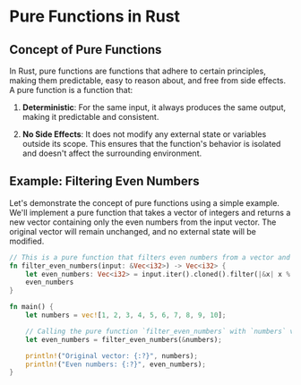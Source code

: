 # Pure Functions in Rust

## Concept of Pure Functions

In Rust, pure functions are functions that adhere to certain principles, making them predictable, easy to reason about, and free from side effects. A pure function is a function that:

1. **Deterministic**: For the same input, it always produces the same output, making it predictable and consistent.

2. **No Side Effects**: It does not modify any external state or variables outside its scope. This ensures that the function's behavior is isolated and doesn't affect the surrounding environment.

## Example: Filtering Even Numbers

Let's demonstrate the concept of pure functions using a simple example. We'll implement a pure function that takes a vector of integers and returns a new vector containing only the even numbers from the input vector. The original vector will remain unchanged, and no external state will be modified.

```rust
// This is a pure function that filters even numbers from a vector and returns a new vector.
fn filter_even_numbers(input: &Vec<i32>) -> Vec<i32> {
    let even_numbers: Vec<i32> = input.iter().cloned().filter(|&x| x % 2 == 0).collect();
    even_numbers
}

fn main() {
    let numbers = vec![1, 2, 3, 4, 5, 6, 7, 8, 9, 10];

    // Calling the pure function `filter_even_numbers` with `numbers` vector.
    let even_numbers = filter_even_numbers(&numbers);

    println!("Original vector: {:?}", numbers);
    println!("Even numbers: {:?}", even_numbers);
}
